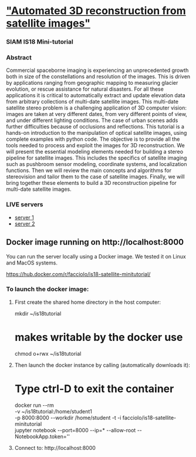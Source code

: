 # ["Automated 3D reconstruction from satellite images"](https://www.siam-is18.dm.unibo.it/minitutorials)
### SIAM IS18 Mini-tutorial 



### Abstract

Commercial spaceborne imaging is experiencing an unprecedented growth both in size of the constellations and resolution of the images. This is driven by applications ranging from geographic mapping to measuring glacier evolution, or rescue assistance for natural disasters. For all these applications it is critical to automatically extract and update elevation data from arbitrary collections of multi-date satellite images. This multi-date satellite stereo problem is a challenging application of 3D computer vision: images are taken at very different dates, from very different points of view, and under different lighting conditions. The case of urban scenes adds further difficulties because of occlusions and reflections. 
This tutorial is a hands-on introduction to the manipulation of optical satellite images, using complete examples with python code. The objective is to provide all the tools needed to process and exploit the images for 3D reconstruction. We will present the essential modeling elements needed for building a stereo pipeline for satellite images. This includes the specifics of satellite imaging such as pushbroom sensor modeling, coordinate systems, and localization functions. Then we will review the main concepts and algorithms for stereovision and tailor them to the case of satellite images. Finally, we will bring together these elements to build a 3D reconstruction pipeline for multi-date satellite images.


### LIVE servers

* <a href="https://menthe.ovh.hw.ipol.im:8000/">server 1</a>
* <a href="https://avocat.ovh.hw.ipol.im:8000/">server 2</a>



## Docker image running on http://localhost:8000

You can run the server locally using a Docker image.
We tested it on Linux and MacOS systems.

https://hub.docker.com/r/facciolo/is18-satellite-minitutorial/


### To launch the docker image:

1. First create the shared home directory in the host computer:

    mkdir ~/is18tutorial
    # makes writable by the docker use
    chmod o+rwx ~/is18tutorial

2. Then launch the docker instance by calling (automatically downloads it):

    # Type ctrl-D to exit the container
    docker run --rm  \
        -v ~/is18tutorial:/home/student1  \
        -p 8000:8000  --workdir /home/student  -t -i  facciolo/is18-satellite-minitutorial  \
        jupyter notebook --port=8000 --ip=* --allow-root --NotebookApp.token=''

3. Connect to:    http://localhost:8000
